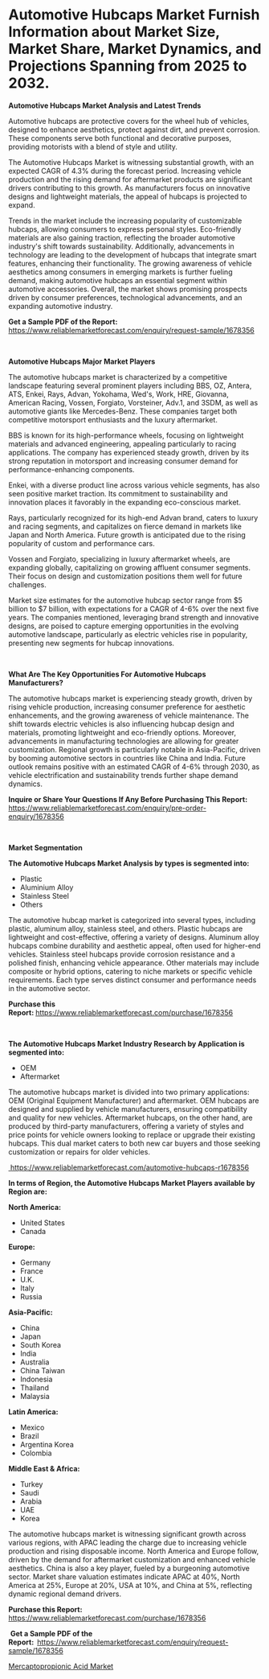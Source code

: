 <p><h1>Automotive Hubcaps Market Furnish Information about Market Size, Market Share, Market Dynamics, and Projections Spanning from 2025 to 2032.</h1></p><p><strong>Automotive Hubcaps Market Analysis and Latest Trends</strong></p>
<p><p>Automotive hubcaps are protective covers for the wheel hub of vehicles, designed to enhance aesthetics, protect against dirt, and prevent corrosion. These components serve both functional and decorative purposes, providing motorists with a blend of style and utility.</p><p>The Automotive Hubcaps Market is witnessing substantial growth, with an expected CAGR of 4.3% during the forecast period. Increasing vehicle production and the rising demand for aftermarket products are significant drivers contributing to this growth. As manufacturers focus on innovative designs and lightweight materials, the appeal of hubcaps is projected to expand.</p><p>Trends in the market include the increasing popularity of customizable hubcaps, allowing consumers to express personal styles. Eco-friendly materials are also gaining traction, reflecting the broader automotive industry's shift towards sustainability. Additionally, advancements in technology are leading to the development of hubcaps that integrate smart features, enhancing their functionality. The growing awareness of vehicle aesthetics among consumers in emerging markets is further fueling demand, making automotive hubcaps an essential segment within automotive accessories. Overall, the market shows promising prospects driven by consumer preferences, technological advancements, and an expanding automotive industry.</p></p>
<p><strong>Get a Sample PDF of the Report:&nbsp;</strong> <a href="https://www.reliablemarketforecast.com/enquiry/request-sample/1678356?utm_campaign=2124&utm_medium=2&utm_source=Github&utm_content=ia&utm_term=30012025&utm_id=automotive-hubcaps">https://www.reliablemarketforecast.com/enquiry/request-sample/1678356</a></p>
<p>&nbsp;</p>
<p><strong>Automotive Hubcaps Major Market Players</strong></p>
<p><p>The automotive hubcaps market is characterized by a competitive landscape featuring several prominent players including BBS, OZ, Antera, ATS, Enkei, Rays, Advan, Yokohama, Wed's, Work, HRE, Giovanna, American Racing, Vossen, Forgiato, Vorsteiner, Adv.1, and 3SDM, as well as automotive giants like Mercedes-Benz. These companies target both competitive motorsport enthusiasts and the luxury aftermarket.</p><p>BBS is known for its high-performance wheels, focusing on lightweight materials and advanced engineering, appealing particularly to racing applications. The company has experienced steady growth, driven by its strong reputation in motorsport and increasing consumer demand for performance-enhancing components.</p><p>Enkei, with a diverse product line across various vehicle segments, has also seen positive market traction. Its commitment to sustainability and innovation places it favorably in the expanding eco-conscious market.</p><p>Rays, particularly recognized for its high-end Advan brand, caters to luxury and racing segments, and capitalizes on fierce demand in markets like Japan and North America. Future growth is anticipated due to the rising popularity of custom and performance cars.</p><p>Vossen and Forgiato, specializing in luxury aftermarket wheels, are expanding globally, capitalizing on growing affluent consumer segments. Their focus on design and customization positions them well for future challenges.</p><p>Market size estimates for the automotive hubcap sector range from $5 billion to $7 billion, with expectations for a CAGR of 4-6% over the next five years. The companies mentioned, leveraging brand strength and innovative designs, are poised to capture emerging opportunities in the evolving automotive landscape, particularly as electric vehicles rise in popularity, presenting new segments for hubcap innovations.</p></p>
<p>&nbsp;</p>
<p><strong>What Are The Key Opportunities For Automotive Hubcaps Manufacturers?</strong></p>
<p><p>The automotive hubcaps market is experiencing steady growth, driven by rising vehicle production, increasing consumer preference for aesthetic enhancements, and the growing awareness of vehicle maintenance. The shift towards electric vehicles is also influencing hubcap design and materials, promoting lightweight and eco-friendly options. Moreover, advancements in manufacturing technologies are allowing for greater customization. Regional growth is particularly notable in Asia-Pacific, driven by booming automotive sectors in countries like China and India. Future outlook remains positive with an estimated CAGR of 4-6% through 2030, as vehicle electrification and sustainability trends further shape demand dynamics.</p></p>
<p><strong>Inquire or Share Your Questions If Any Before Purchasing This Report:</strong> <a href="https://www.reliablemarketforecast.com/enquiry/pre-order-enquiry/1678356?utm_campaign=2124&utm_medium=2&utm_source=Github&utm_content=ia&utm_term=30012025&utm_id=automotive-hubcaps">https://www.reliablemarketforecast.com/enquiry/pre-order-enquiry/1678356</a></p>
<p>&nbsp;</p>
<p><strong>Market Segmentation</strong></p>
<p><strong>The Automotive Hubcaps Market Analysis by types is segmented into:</strong></p>
<p><ul><li>Plastic</li><li>Aluminium Alloy</li><li>Stainless Steel</li><li>Others</li></ul></p>
<p><p>The automotive hubcap market is categorized into several types, including plastic, aluminum alloy, stainless steel, and others. Plastic hubcaps are lightweight and cost-effective, offering a variety of designs. Aluminum alloy hubcaps combine durability and aesthetic appeal, often used for higher-end vehicles. Stainless steel hubcaps provide corrosion resistance and a polished finish, enhancing vehicle appearance. Other materials may include composite or hybrid options, catering to niche markets or specific vehicle requirements. Each type serves distinct consumer and performance needs in the automotive sector.</p></p>
<p><strong>Purchase this Report:&nbsp;</strong><a href="https://www.reliablemarketforecast.com/purchase/1678356?utm_campaign=2124&utm_medium=2&utm_source=Github&utm_content=ia&utm_term=30012025&utm_id=automotive-hubcaps">https://www.reliablemarketforecast.com/purchase/1678356</a></p>
<p>&nbsp;</p>
<p><strong>The Automotive Hubcaps Market Industry Research by Application is segmented into:</strong></p>
<p><ul><li>OEM</li><li>Aftermarket</li></ul></p>
<p><p>The automotive hubcaps market is divided into two primary applications: OEM (Original Equipment Manufacturer) and aftermarket. OEM hubcaps are designed and supplied by vehicle manufacturers, ensuring compatibility and quality for new vehicles. Aftermarket hubcaps, on the other hand, are produced by third-party manufacturers, offering a variety of styles and price points for vehicle owners looking to replace or upgrade their existing hubcaps. This dual market caters to both new car buyers and those seeking customization or repairs for older vehicles.</p></p>
<p><a href="https://www.reliablemarketforecast.com/automotive-hubcaps-r1678356?utm_campaign=2124&utm_medium=2&utm_source=Github&utm_content=ia&utm_term=30012025&utm_id=automotive-hubcaps">&nbsp;https://www.reliablemarketforecast.com/automotive-hubcaps-r1678356</a></p>
<p><strong>In terms of Region, the Automotive Hubcaps Market Players available by Region are:</strong></p>
<p>
    <p> <strong> North America: </strong>
        <ul>
            <li>United States</li>
            <li>Canada</li>
        </ul>
        </p> 
    <p> <strong> Europe: </strong>
        <ul>
            <li>Germany</li>
            <li>France</li>
            <li>U.K.</li>
            <li>Italy</li>
            <li>Russia</li>
        </ul>
        </p> 
    <p> <strong> Asia-Pacific: </strong>
        <ul>
            <li>China</li>
            <li>Japan</li>
            <li>South Korea</li>
            <li>India</li>
            <li>Australia</li>
            <li>China Taiwan</li>
            <li>Indonesia</li>
            <li>Thailand</li>
            <li>Malaysia</li>
        </ul>
        </p> 
    <p> <strong> Latin America: </strong>
        <ul>
            <li>Mexico</li>
            <li>Brazil</li>
            <li>Argentina Korea</li>
            <li>Colombia</li>
        </ul>
        </p> 
    <p> <strong> Middle East & Africa: </strong>
        <ul>
            <li>Turkey</li>
            <li>Saudi</li>
            <li>Arabia</li>
            <li>UAE</li>
            <li>Korea</li>
        </ul>
    </p>
    </p>
<p><p>The automotive hubcaps market is witnessing significant growth across various regions, with APAC leading the charge due to increasing vehicle production and rising disposable income. North America and Europe follow, driven by the demand for aftermarket customization and enhanced vehicle aesthetics. China is also a key player, fueled by a burgeoning automotive sector. Market share valuation estimates indicate APAC at 40%, North America at 25%, Europe at 20%, USA at 10%, and China at 5%, reflecting dynamic regional demand drivers.</p></p>
<p><strong>Purchase this Report: </strong><a href="https://www.reliablemarketforecast.com/purchase/1678356?utm_campaign=2124&utm_medium=2&utm_source=Github&utm_content=ia&utm_term=30012025&utm_id=automotive-hubcaps">https://www.reliablemarketforecast.com/purchase/1678356</a></p>
<p>&nbsp;<strong>Get a Sample PDF of the Report:&nbsp;&nbsp;</strong><a href="https://www.reliablemarketforecast.com/enquiry/request-sample/1678356?utm_campaign=2124&utm_medium=2&utm_source=Github&utm_content=ia&utm_term=30012025&utm_id=automotive-hubcaps">https://www.reliablemarketforecast.com/enquiry/request-sample/1678356</a></p>
<p><strong></strong></p>
<p><p><a href="https://github.com/dbichayison/Market-Research-Report-List-1/blob/main/mercaptopropionic-acid-market.md?utm_campaign=2124&utm_medium=2&utm_source=Github&utm_content=ia&utm_term=30012025&utm_id=automotive-hubcaps">Mercaptopropionic Acid Market</a></p></p>